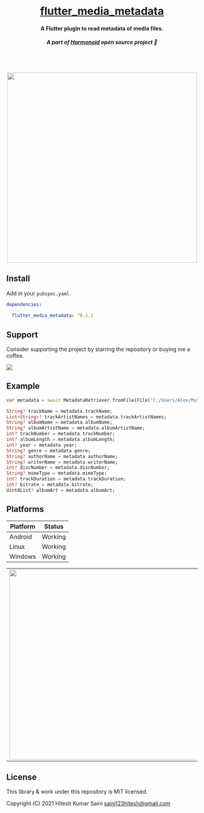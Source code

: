 <h1 align='center'><a href='https://github.com/alexmercerind/flutter_media_metadata'>flutter_media_metadata</a></h1>
<h4 align='center'>A Flutter plugin to read metadata of media files.</h4>
<h5 align='center'>A part of <a href='https://github.com/alexmercerind/harmonoid'>Harmonoid</a> open source project 💜</h5>
<br></br>
<p align='center'><img src='https://github.com/alexmercerind/flutter_media_metadata/blob/assets/linux_active.png?raw=true' height='500'></img></p>

## Install

Add in your `pubspec.yaml`.

```yaml
dependencies:
  ...
  flutter_media_metadata: ^0.1.1
```

## Support

Consider supporting the project by starring the repository or buying me a coffee.

<a href='https://www.buymeacoffee.com/alexmercerind'><img src='https://img.buymeacoffee.com/button-api/?text=Buy me a coffee&emoji=&slug=alexmercerind&button_colour=FFDD00&font_colour=000000&font_family=Cookie&outline_colour=000000&coffee_colour=ffffff'></a>

## Example

```dart
var metadata = await MetadataRetriever.fromFile(File('C:/Users/Alex/Music/SampleMusic.OGG'))

String? trackName = metadata.trackName;
List<String>? trackArtistNames = metadata.trackArtistNames;
String? albumName = metadata.albumName;
String? albumArtistName = metadata.albumArtistName;
int? trackNumber = metadata.trackNumber;
int? albumLength = metadata.albumLength;
int? year = metadata.year;
String? genre = metadata.genre;
String? authorName = metadata.authorName;
String? writerName = metadata.writerName;
int? discNumber = metadata.discNumber;
String? mimeType = metadata.mimeType;
int? trackDuration = metadata.trackDuration;
int? bitrate = metadata.bitrate;
Uint8List? albumArt = metadata.albumArt;
```

## Platforms

|Platform|Status     |
|--------|-----------|
|Android |Working    |
|Linux   |Working    |
|Windows |Working    |

<table>
<tr>
<td>
<img src='https://github.com/alexmercerind/flutter_media_metadata/blob/assets/android.png?raw=true' height='500'></img>
</td>
<td>
<img src='https://github.com/alexmercerind/flutter_media_metadata/blob/assets/windows_active.png?raw=true' height='500'></img>
</td>
</tr>
</table>

## License 

This library & work under this repository is MIT licensed.

Copyright (C) 2021 Hitesh Kumar Saini <saini123hitesh@gmail.com>
